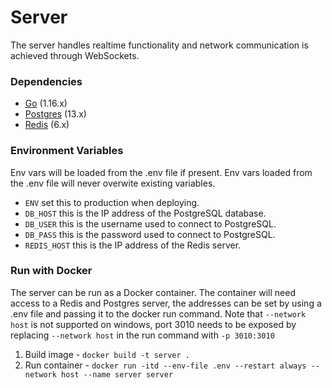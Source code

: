 # Server

The server handles realtime functionality and network communication is achieved through WebSockets.

### Dependencies

- [Go](https://golang.org/) (1.16.x)
- [Postgres](https://www.postgresql.org/) (13.x)
- [Redis](https://redis.io/) (6.x)

### Environment Variables

Env vars will be loaded from the .env file if present. Env vars loaded from the .env file will never overwite existing variables.

- `ENV` set this to production when deploying.
- `DB_HOST` this is the IP address of the PostgreSQL database.
- `DB_USER` this is the username used to connect to PostgreSQL.
- `DB_PASS` this is the password used to connect to PostgreSQL.
- `REDIS_HOST` this is the IP address of the Redis server.

### Run with Docker

The server can be run as a Docker container. The container will need access to a Redis and Postgres server, the addresses can be set by using a .env file and passing it to the docker run command. Note that `--network host` is not supported on windows, port 3010 needs to be exposed by replacing `--network host` in the run command with `-p 3010:3010`

1. Build image - `docker build -t server .`
2. Run container - `docker run -itd --env-file .env --restart always --network host --name server server`
